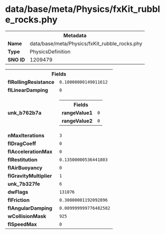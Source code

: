 <h1>data/base/meta/Physics/fxKit_rubble_rocks.phy</h1><table><tr><th colspan="100%">Metadata</th></tr><tr><td><b>Name</b></td><td>data/base/meta/Physics/fxKit_rubble_rocks.phy</td></tr><tr><td><b>Type</b></td><td>PhysicsDefinition</td></tr><tr><td><b>SNO ID</b></td><td>1209479</td></tr></table>

<table><tr><th colspan="100%">Fields</th></tr><tr><td><b>flRollingResistance</b></td><td><code>0.10000000149011612</code></td></tr><tr><td><b>flLinearDamping</b></td><td><code>0</code></td></tr><tr><td><b>unk_b762b7a</b></td><td><table><tr><th colspan="100%">Fields</th></tr><tr><td><b>rangeValue1</b></td><td><code>0</code></td></tr><tr><td><b>rangeValue2</b></td><td><code>0</code></td></tr></table>

</td></tr><tr><td><b>nMaxIterations</b></td><td><code>3</code></td></tr><tr><td><b>flDragCoeff</b></td><td><code>0</code></td></tr><tr><td><b>flAccelerationMax</b></td><td><code>0</code></td></tr><tr><td><b>flRestitution</b></td><td><code>0.13500000536441803</code></td></tr><tr><td><b>flAirBuoyancy</b></td><td><code>0</code></td></tr><tr><td><b>flGravityMultiplier</b></td><td><code>1</code></td></tr><tr><td><b>unk_7b327fe</b></td><td><code>6</code></td></tr><tr><td><b>dwFlags</b></td><td><code>131076</code></td></tr><tr><td><b>flFriction</b></td><td><code>0.30000001192092896</code></td></tr><tr><td><b>flAngularDamping</b></td><td><code>0.009999999776482582</code></td></tr><tr><td><b>wCollisionMask</b></td><td><code>925</code></td></tr><tr><td><b>flSpeedMax</b></td><td><code>0</code></td></tr></table>

